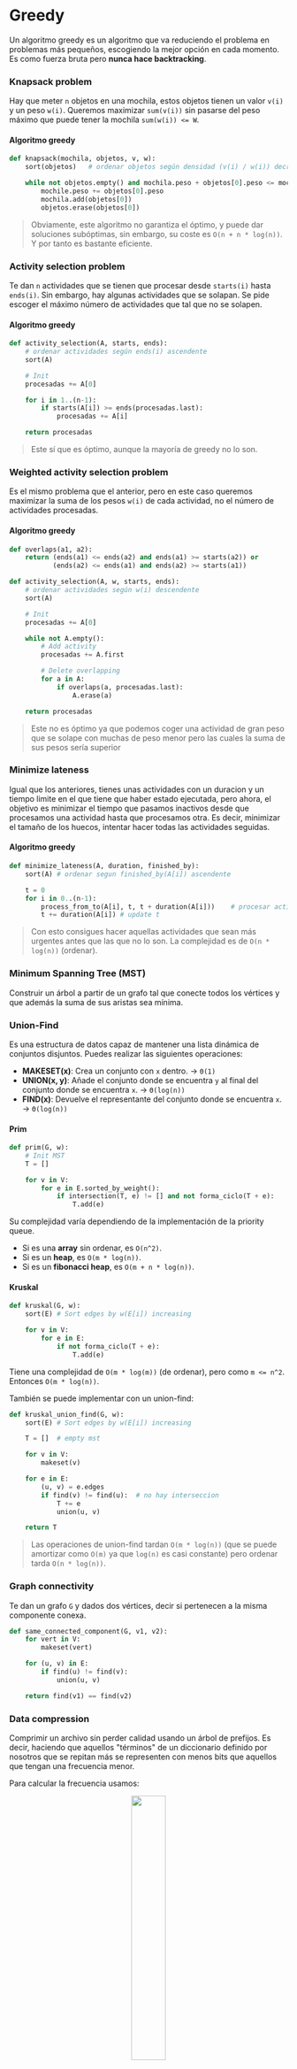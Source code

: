 # Greedy

Un algoritmo greedy es un algoritmo que va reduciendo el problema en problemas más pequeños, escogiendo la mejor opción en cada momento. Es como fuerza bruta pero **nunca hace backtracking**.

### Knapsack problem

Hay que meter `n` objetos en una mochila, estos objetos tienen un valor `v(i)` y un peso `w(i)`. Queremos maximizar `sum(v(i))` sin pasarse del peso máximo que puede tener la mochila `sum(w(i)) <= W`.

#### Algoritmo greedy

```py
def knapsack(mochila, objetos, v, w):
	sort(objetos)	# ordenar objetos según densidad (v(i) / w(i)) decreciente

	while not objetos.empty() and mochila.peso + objetos[0].peso <= mochila.peso_maximo:
		mochile.peso += objetos[0].peso
		mochila.add(objetos[0])
		objetos.erase(objetos[0])
```

> Obviamente, este algoritmo no garantiza el óptimo, y puede dar soluciones subóptimas, sin embargo, su coste es `O(n + n * log(n))`. Y por tanto es bastante eficiente.

### Activity selection problem

Te dan `n` actividades que se tienen que procesar desde `starts(i)` hasta `ends(i)`. Sin embargo, hay algunas actividades que se solapan. Se pide escoger el máximo número de actividades que tal que no se solapen.

#### Algoritmo greedy

```py
def activity_selection(A, starts, ends):
	# ordenar actividades según ends(i) ascendente
	sort(A)

	# Init
	procesadas += A[0]

	for i in 1..(n-1):
		if starts(A[i]) >= ends(procesadas.last):
			procesadas += A[i]

	return procesadas
```

> Este sí que es óptimo, aunque la mayoría de greedy no lo son.

### Weighted activity selection problem

Es el mismo problema que el anterior, pero en este caso queremos maximizar la suma de los pesos `w(i)` de cada actividad, no el número de actividades procesadas.

#### Algoritmo greedy

```py
def overlaps(a1, a2):
	return (ends(a1) <= ends(a2) and ends(a1) >= starts(a2)) or
		   (ends(a2) <= ends(a1) and ends(a2) >= starts(a1))

def activity_selection(A, w, starts, ends):
	# ordenar actividades según w(i) descendente
	sort(A)

	# Init
	procesadas += A[0]

	while not A.empty():
		# Add activity
		procesadas += A.first

		# Delete overlapping
		for a in A:
			if overlaps(a, procesadas.last):
				A.erase(a)

	return procesadas
```

> Este no es óptimo ya que podemos coger una actividad de gran peso que se solape con muchas de peso menor pero las cuales la suma de sus pesos sería superior

### Minimize lateness

Igual que los anteriores, tienes unas actividades con un duracion y un tiempo limite en el que tiene que haber estado ejecutada, pero ahora, el objetivo es minimizar el tiempo que pasamos inactivos desde que procesamos una actividad hasta que procesamos otra. Es decir, minimizar el tamaño de los huecos, intentar hacer todas las actividades seguidas.

#### Algoritmo greedy

```py
def minimize_lateness(A, duration, finished_by):
	sort(A)	# ordenar segun finished_by(A[i]) ascendente

	t = 0
	for i in 0..(n-1):
		process_from_to(A[i], t, t + duration(A[i]))	# procesar actividad A[i] desde t hasta t + duration(i)
		t += duration(A[i])	# update t
```

> Con esto consigues hacer aquellas actividades que sean más urgentes antes que las que no lo son. La complejidad es de `O(n * log(n))` (ordenar).

### Minimum Spanning Tree (MST)

Construir un árbol a partir de un grafo tal que conecte todos los vértices y que además la suma de sus aristas sea mínima.

### Union-Find

Es una estructura de datos capaz de mantener una lista dinámica de conjuntos disjuntos. Puedes realizar las siguientes operaciones:
- **MAKESET(x)**: Crea un conjunto con `x` dentro. → `Θ(1)`
- **UNION(x, y)**: Añade el conjunto donde se encuentra `y` al final del conjunto donde se encuentra `x`. →  `Θ(log(n))`
- **FIND(x)**: Devuelve el representante del conjunto donde se encuentra `x`. → `Θ(log(n))`

#### Prim

```py
def prim(G, w):
	# Init MST
	T = []

	for v in V:
		for e in E.sorted_by_weight():
			if intersection(T, e) != [] and not forma_ciclo(T + e):
				T.add(e)
```

Su complejidad varía dependiendo de la implementación de la priority queue.
- Si es una **array** sin ordenar, es `O(n^2)`.
- Si es un **heap**, es `O(m * log(n))`.
- Si es un **fibonacci heap**, es `O(m + n * log(n))`.

#### Kruskal

```py
def kruskal(G, w):
	sort(E)	# Sort edges by w(E[i]) increasing

	for v in V:
		for e in E:
			if not forma_ciclo(T + e):
				T.add(e)
```

Tiene una complejidad de `O(m * log(m))` (de ordenar), pero como `m <= n^2`. Entonces `O(m * log(n))`.

También se puede implementar con un union-find:

```py
def kruskal_union_find(G, w):
	sort(E)	# Sort edges by w(E[i]) increasing

	T = []	# empty mst

	for v in V:
		makeset(v)

	for e in E:
		(u, v) = e.edges
		if find(v) != find(u):	# no hay interseccion
			T += e
			union(u, v)

	return T
```

> Las operaciones de union-find tardan `O(m * log(n))` (que se puede amortizar como `O(m)` ya que `log(n)` es casi constante) pero ordenar tarda `O(n * log(n))`.

### Graph connectivity

Te dan un grafo `G` y dados dos vértices, decir si pertenecen a la misma componente conexa.

```py
def same_connected_component(G, v1, v2):
	for vert in V:
		makeset(vert)

	for (u, v) in E:
		if find(u) != find(v):
			union(u, v)

	return find(v1) == find(v2)
```

### Data compression

Comprimir un archivo sin perder calidad usando un árbol de prefijos. Es decir, haciendo que aquellos "términos" de un diccionario definido por nosotros que se repitan más se representen con menos bits que aquellos que tengan una frecuencia menor.

Para calcular la frecuencia usamos:

<p align="center">
	<img src="https://latex.codecogs.com/svg.latex?frec%28x%29%20%3D%20%5Cfrac%20%7Bocurrences%28x%29%29%7D%7Bn%7D" width=35%>
</p>

Dados los prefijos de los términos del diccionario podemos calcular la longitud de la codificación así:

<p align="center">
	<img src="https://latex.codecogs.com/svg.latex?longitud%20%3D%20n%5C%20%5Ctimes%5C%20%5Csum%20%7B%5CBig%28%5Cmathit%7Bfrec%7D%28x%29%20%5Ctimes%20%5Cmathit%7Bbits%5C_prefijo%7D%28x%29%5CBig%29%7D" width=45%>
</p>

Y podemos saber el número promedio de bits que requiere cada símbolo, así:

<p align="center">
	<img src="https://latex.codecogs.com/svg.latex?promedio%5C_bits%20%3D%20%5Csum%20%7B%5CBig%28%5Cmathit%7Bfrec%7D%28x%29%20%5Ctimes%20%5Cmathit%7Bbits%5C_prefijo%7D%28x%29%5CBig%29%7D" width=45%>
</p>

#### Ejemplo

La idea es hacer un árbol binario con tantas hojas como términos tenga el diccionario. Una vez hecho, comenzar por el que tenga menos frecuencia y asignarlo a la rama más profunda, continuar con el siguiente... hasta llegar al más cercano.



> El problema es que no siempre será el óptimo. Si queremos el óptimo, habrá que usar Huffman (siguiente punto).

```py
diccionario = [ a,   b,   c,   d,   e ]
frecuencias = [.32, .25, .20, .18, .05]

prefijo(a) = 0b11
prefijo(b) = 0b01
prefijo(c) = 0b001
prefijo(d) = 0b10
prefijo(e) = 0b000

# Para saber su compresion hacemos:
compresion = 0.0
for termino in diccionario:
	compresion += frecuencia(termino) * prefijo(termino).bits
```

#### Huffman

Si queremos conseguir el árbol óptimo, usamos el algoritmo greedy de Huffman.

```py
def huffman(diccionario, frecuencias):

	T = []	# empty tree
	Q = []	# priority queue que ordena por frecuencia(x) ascendente

	for termino in diccionario:
		Q.push(termino)

	while not Q.empty():
		T.make_node(z)	# create new node z
		x = Q.pop()
		y = Q.pop()
		T[z].sons(x, y)	# make x and y sons of z
		frecuencia(z) = frecuencia(x) + frecuencia(y)
		Q.push(z)
```

> Si la priority queue está implementada con un heap, el algoritmo tiene complejidad `O(n * log(n))`.
